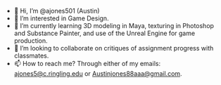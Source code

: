 - 👋 Hi, I’m @ajones501 (Austin)
- 👀 I’m interested in Game Design.
- 🌱 I’m currently learning 3D modeling in Maya, texturing in Photoshop and Substance Painter, and use of the Unreal Engine for game production.
- 💞️ I’m looking to collaborate on critiques of assignment progress with classmates. 
- 📫 How to reach me? Through either of my emails: ajones5@c.ringling.edu or Austinjones88aaa@gmail.com.

<!---
ajones501/ajones501 is a ✨ special ✨ repository because its `README.md` (this file) appears on your GitHub profile.
You can click the Preview link to take a look at your changes.
--->
